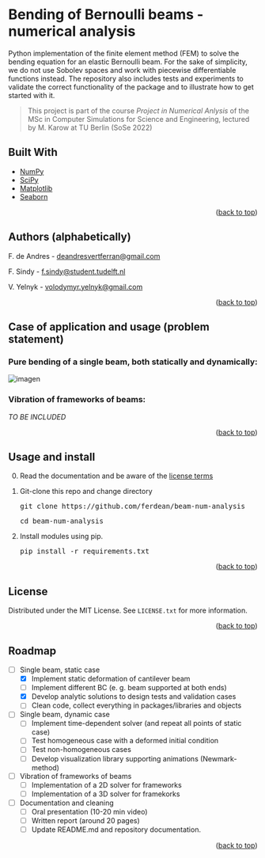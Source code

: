 <div id="top"></div>

# Bending of Bernoulli beams - numerical analysis

Python implementation of the finite element method (FEM) to solve the bending equation for an elastic Bernoulli beam. For the sake of simplicity, we do not use Sobolev spaces and work with piecewise differentiable functions instead. The repository also includes tests and experiments to validate the correct functionality of the package and to illustrate how to get started with it. 

> This project is part of the course *Project in Numerical Anlysis* of the MSc in Computer Simulations for Science and Engineering, lectured by M. Karow at TU Berlin (SoSe 2022)

## Built With 

* [NumPy](https://numpy.org/)
* [SciPy](https://scipy.org/)
* [Matplotlib](https://matplotlib.org/)
* [Seaborn](https://seaborn.pydata.org/)

<p align="right">(<a href="#top">back to top</a>)</p>


## Authors (alphabetically)

F. de Andres - deandresvertferran@gmail.com

F. Sindy - f.sindy@student.tudelft.nl

V. Yelnyk - volodymyr.yelnyk@gmail.com

<p align="right">(<a href="#top">back to top</a>)</p>


## Case of application and usage (problem statement) 

### Pure bending of a single beam, both statically and dynamically: 

![imagen](https://user-images.githubusercontent.com/92535468/166642289-8f03800e-aa82-49ea-a4b5-e03723cb9f97.png)

### Vibration of frameworks of beams: 

*TO BE INCLUDED*

<p align="right">(<a href="#top">back to top</a>)</p>


## Usage and install

0. Read the documentation and be aware of the [license terms](https://github.com/ferdean/beam-num-analysis/blob/main/LICENSE)
1. Git-clone this repo and change directory 
    
    <pre>git clone https://github.com/ferdean/beam-num-analysis</pre>
    <pre>cd beam-num-analysis</pre>
    
2. Install modules using pip.
   <pre>pip install -r requirements.txt</pre>

<p align="right">(<a href="#top">back to top</a>)</p>

## License

Distributed under the MIT License. See `LICENSE.txt` for more information.

<p align="right">(<a href="#top">back to top</a>)</p>


## Roadmap 

- [ ] Single beam, static case
    - [x] Implement static deformation of cantilever beam
    - [ ] Implement different BC (e. g. beam supported at both ends)
    - [x] Develop analytic solutions to design tests and validation cases
    - [ ] Clean code, collect everything in packages/libraries and objects
- [ ] Single beam, dynamic case
    - [ ] Implement time-dependent solver (and repeat all points of static case)
    - [ ] Test homogeneous case with a deformed initial condition
    - [ ] Test non-homogeneous cases
    - [ ] Develop visualization library supporting animations (Newmark-method)
- [ ] Vibration of frameworks of beams
    - [ ] Implementation of a 2D solver for frameworks
    - [ ] Implementation of a 3D solver for framekorks
- [ ] Documentation and cleaning
    - [ ] Oral presentation (10-20 min video)
    - [ ] Written report (around 20 pages)
    - [ ] Update README.md and repository documentation. 
 
 <p align="right">(<a href="#top">back to top</a>)</p>

